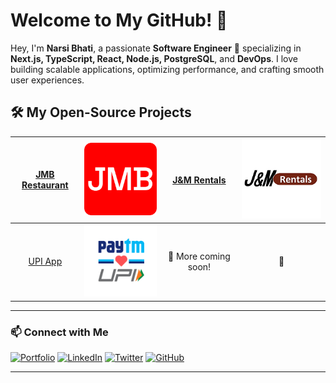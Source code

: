 # Welcome to My GitHub! 👋

Hey, I'm **Narsi Bhati**, a passionate **Software Engineer** 🚀 specializing in **Next.js, TypeScript, React, Node.js, PostgreSQL**, and **DevOps**. I love building scalable applications, optimizing performance, and crafting smooth user experiences.

## 🛠️ My Open-Source Projects

| [JMB Restaurant][1] | ![JMB Logo][2] |   [J&M Rentals][3]   | ![J&M Logo][4] |
| :-----------------: | :------------: | :------------------: | :------------: |
|    [UPI App][5]     | ![UPI Logo][6] | 🚀 More coming soon! |       🔧       |

---

### 📫 Connect with Me

[![Portfolio](https://img.shields.io/badge/-Portfolio-000?style=for-the-badge&logo=vercel&logoColor=white)][7]
[![LinkedIn](https://img.shields.io/badge/-LinkedIn-0077B5?style=for-the-badge&logo=linkedin&logoColor=white)][8]
[![Twitter](https://img.shields.io/badge/-Twitter-1DA1F2?style=for-the-badge&logo=twitter&logoColor=white)][9]
[![GitHub](https://img.shields.io/badge/-GitHub-181717?style=for-the-badge&logo=github&logoColor=white)][10]

---

[1]: https://github.com/NarsiBhati-Dev/jmb_restaurant
[2]: https://raw.githubusercontent.com/NarsiBhati-Dev/NarsiBhati-Dev/master/assets/jmb-logo.png
[3]: https://github.com/NarsiBhati-Dev/jm_rentals_ltd
[4]: https://raw.githubusercontent.com/NarsiBhati-Dev/NarsiBhati-Dev/master/assets/Jm-rentals.png
[5]: https://github.com/NarsiBhati-Dev/paytm-full-stack
[6]: https://raw.githubusercontent.com/NarsiBhati-Dev/NarsiBhati-Dev/master/assets/UPI.png
[7]: https://your-portfolio-link.com
[8]: https://www.linkedin.com/in/narsi-bhati-b43459224/
[9]: https://x.com/NarsiBhati31
[10]: https://github.com/NarsiBhati-Dev
